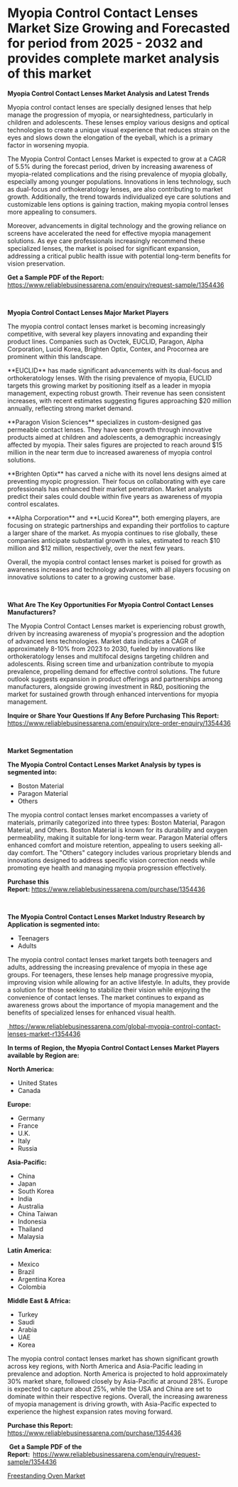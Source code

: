 <p><h1>Myopia Control Contact Lenses Market Size Growing and Forecasted for period from 2025 - 2032 and provides complete market analysis of this market</h1></p><p><strong>Myopia Control Contact Lenses Market Analysis and Latest Trends</strong></p>
<p><p>Myopia control contact lenses are specially designed lenses that help manage the progression of myopia, or nearsightedness, particularly in children and adolescents. These lenses employ various designs and optical technologies to create a unique visual experience that reduces strain on the eyes and slows down the elongation of the eyeball, which is a primary factor in worsening myopia.</p><p>The Myopia Control Contact Lenses Market is expected to grow at a CAGR of 5.5% during the forecast period, driven by increasing awareness of myopia-related complications and the rising prevalence of myopia globally, especially among younger populations. Innovations in lens technology, such as dual-focus and orthokeratology lenses, are also contributing to market growth. Additionally, the trend towards individualized eye care solutions and customizable lens options is gaining traction, making myopia control lenses more appealing to consumers.</p><p>Moreover, advancements in digital technology and the growing reliance on screens have accelerated the need for effective myopia management solutions. As eye care professionals increasingly recommend these specialized lenses, the market is poised for significant expansion, addressing a critical public health issue with potential long-term benefits for vision preservation.</p></p>
<p><strong>Get a Sample PDF of the Report:&nbsp;</strong> <a href="https://www.reliablebusinessarena.com/enquiry/request-sample/1354436?utm_campaign=2324&utm_medium=2&utm_source=Github&utm_content=ia&utm_term=09022025&utm_id=myopia-control-contact-lenses">https://www.reliablebusinessarena.com/enquiry/request-sample/1354436</a></p>
<p>&nbsp;</p>
<p><strong>Myopia Control Contact Lenses Major Market Players</strong></p>
<p><p>The myopia control contact lenses market is becoming increasingly competitive, with several key players innovating and expanding their product lines. Companies such as Ovctek, EUCLID, Paragon, Alpha Corporation, Lucid Korea, Brighten Optix, Contex, and Procornea are prominent within this landscape.</p><p>**EUCLID** has made significant advancements with its dual-focus and orthokeratology lenses. With the rising prevalence of myopia, EUCLID targets this growing market by positioning itself as a leader in myopia management, expecting robust growth. Their revenue has seen consistent increases, with recent estimates suggesting figures approaching $20 million annually, reflecting strong market demand.</p><p>**Paragon Vision Sciences** specializes in custom-designed gas permeable contact lenses. They have seen growth through innovative products aimed at children and adolescents, a demographic increasingly affected by myopia. Their sales figures are projected to reach around $15 million in the near term due to increased awareness of myopia control solutions.</p><p>**Brighten Optix** has carved a niche with its novel lens designs aimed at preventing myopic progression. Their focus on collaborating with eye care professionals has enhanced their market penetration. Market analysts predict their sales could double within five years as awareness of myopia control escalates.</p><p>**Alpha Corporation** and **Lucid Korea**, both emerging players, are focusing on strategic partnerships and expanding their portfolios to capture a larger share of the market. As myopia continues to rise globally, these companies anticipate substantial growth in sales, estimated to reach $10 million and $12 million, respectively, over the next few years.</p><p>Overall, the myopia control contact lenses market is poised for growth as awareness increases and technology advances, with all players focusing on innovative solutions to cater to a growing customer base.</p></p>
<p>&nbsp;</p>
<p><strong>What Are The Key Opportunities For Myopia Control Contact Lenses Manufacturers?</strong></p>
<p><p>The Myopia Control Contact Lenses market is experiencing robust growth, driven by increasing awareness of myopia's progression and the adoption of advanced lens technologies. Market data indicates a CAGR of approximately 8-10% from 2023 to 2030, fueled by innovations like orthokeratology lenses and multifocal designs targeting children and adolescents. Rising screen time and urbanization contribute to myopia prevalence, propelling demand for effective control solutions. The future outlook suggests expansion in product offerings and partnerships among manufacturers, alongside growing investment in R&D, positioning the market for sustained growth through enhanced interventions for myopia management.</p></p>
<p><strong>Inquire or Share Your Questions If Any Before Purchasing This Report:</strong> <a href="https://www.reliablebusinessarena.com/enquiry/pre-order-enquiry/1354436?utm_campaign=2324&utm_medium=2&utm_source=Github&utm_content=ia&utm_term=09022025&utm_id=myopia-control-contact-lenses">https://www.reliablebusinessarena.com/enquiry/pre-order-enquiry/1354436</a></p>
<p>&nbsp;</p>
<p><strong>Market Segmentation</strong></p>
<p><strong>The Myopia Control Contact Lenses Market Analysis by types is segmented into:</strong></p>
<p><ul><li>Boston Material</li><li>Paragon Material</li><li>Others</li></ul></p>
<p><p>The myopia control contact lenses market encompasses a variety of materials, primarily categorized into three types: Boston Material, Paragon Material, and Others. Boston Material is known for its durability and oxygen permeability, making it suitable for long-term wear. Paragon Material offers enhanced comfort and moisture retention, appealing to users seeking all-day comfort. The "Others" category includes various proprietary blends and innovations designed to address specific vision correction needs while promoting eye health and managing myopia progression effectively.</p></p>
<p><strong>Purchase this Report:&nbsp;</strong><a href="https://www.reliablebusinessarena.com/purchase/1354436?utm_campaign=2324&utm_medium=2&utm_source=Github&utm_content=ia&utm_term=09022025&utm_id=myopia-control-contact-lenses">https://www.reliablebusinessarena.com/purchase/1354436</a></p>
<p>&nbsp;</p>
<p><strong>The Myopia Control Contact Lenses Market Industry Research by Application is segmented into:</strong></p>
<p><ul><li>Teenagers</li><li>Adults</li></ul></p>
<p><p>The myopia control contact lenses market targets both teenagers and adults, addressing the increasing prevalence of myopia in these age groups. For teenagers, these lenses help manage progressive myopia, improving vision while allowing for an active lifestyle. In adults, they provide a solution for those seeking to stabilize their vision while enjoying the convenience of contact lenses. The market continues to expand as awareness grows about the importance of myopia management and the benefits of specialized lenses for enhanced visual health.</p></p>
<p><a href="https://www.reliablebusinessarena.com/global-myopia-control-contact-lenses-market-r1354436?utm_campaign=2324&utm_medium=2&utm_source=Github&utm_content=ia&utm_term=09022025&utm_id=myopia-control-contact-lenses">&nbsp;https://www.reliablebusinessarena.com/global-myopia-control-contact-lenses-market-r1354436</a></p>
<p><strong>In terms of Region, the Myopia Control Contact Lenses Market Players available by Region are:</strong></p>
<p>
    <p> <strong> North America: </strong>
        <ul>
            <li>United States</li>
            <li>Canada</li>
        </ul>
        </p> 
    <p> <strong> Europe: </strong>
        <ul>
            <li>Germany</li>
            <li>France</li>
            <li>U.K.</li>
            <li>Italy</li>
            <li>Russia</li>
        </ul>
        </p> 
    <p> <strong> Asia-Pacific: </strong>
        <ul>
            <li>China</li>
            <li>Japan</li>
            <li>South Korea</li>
            <li>India</li>
            <li>Australia</li>
            <li>China Taiwan</li>
            <li>Indonesia</li>
            <li>Thailand</li>
            <li>Malaysia</li>
        </ul>
        </p> 
    <p> <strong> Latin America: </strong>
        <ul>
            <li>Mexico</li>
            <li>Brazil</li>
            <li>Argentina Korea</li>
            <li>Colombia</li>
        </ul>
        </p> 
    <p> <strong> Middle East & Africa: </strong>
        <ul>
            <li>Turkey</li>
            <li>Saudi</li>
            <li>Arabia</li>
            <li>UAE</li>
            <li>Korea</li>
        </ul>
    </p>
    </p>
<p><p>The myopia control contact lenses market has shown significant growth across key regions, with North America and Asia-Pacific leading in prevalence and adoption. North America is projected to hold approximately 30% market share, followed closely by Asia-Pacific at around 28%. Europe is expected to capture about 25%, while the USA and China are set to dominate within their respective regions. Overall, the increasing awareness of myopia management is driving growth, with Asia-Pacific expected to experience the highest expansion rates moving forward.</p></p>
<p><strong>Purchase this Report: </strong><a href="https://www.reliablebusinessarena.com/purchase/1354436?utm_campaign=2324&utm_medium=2&utm_source=Github&utm_content=ia&utm_term=09022025&utm_id=myopia-control-contact-lenses">https://www.reliablebusinessarena.com/purchase/1354436</a></p>
<p>&nbsp;<strong>Get a Sample PDF of the Report:&nbsp;&nbsp;</strong><a href="https://www.reliablebusinessarena.com/enquiry/request-sample/1354436?utm_campaign=2324&utm_medium=2&utm_source=Github&utm_content=ia&utm_term=09022025&utm_id=myopia-control-contact-lenses">https://www.reliablebusinessarena.com/enquiry/request-sample/1354436</a></p>
<p><strong></strong></p>
<p><p><a href="https://github.com/janraimondo83/Market-Research-Report-List-1/blob/main/freestanding-oven-market.md?utm_campaign=2324&utm_medium=2&utm_source=Github&utm_content=ia&utm_term=09022025&utm_id=myopia-control-contact-lenses">Freestanding Oven Market</a></p></p>